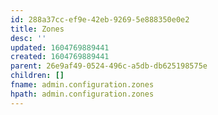 ```yaml
---
id: 288a37cc-ef9e-42eb-9269-5e888350e0e2
title: Zones
desc: ''
updated: 1604769889441
created: 1604769889441
parent: 26e9af49-0524-496c-a5db-db625198575e
children: []
fname: admin.configuration.zones
hpath: admin.configuration.zones
---
```



